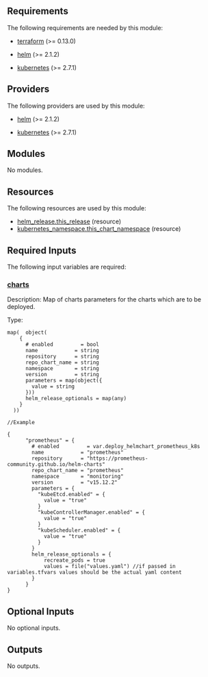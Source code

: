 <!-- BEGIN_TF_DOCS -->
## Requirements

The following requirements are needed by this module:

- <a name="requirement_terraform"></a> [terraform](#requirement\_terraform) (>= 0.13.0)

- <a name="requirement_helm"></a> [helm](#requirement\_helm) (>= 2.1.2)

- <a name="requirement_kubernetes"></a> [kubernetes](#requirement\_kubernetes) (>= 2.7.1)

## Providers

The following providers are used by this module:

- <a name="provider_helm"></a> [helm](#provider\_helm) (>= 2.1.2)

- <a name="provider_kubernetes"></a> [kubernetes](#provider\_kubernetes) (>= 2.7.1)

## Modules

No modules.

## Resources

The following resources are used by this module:

- [helm_release.this_release](https://registry.terraform.io/providers/hashicorp/helm/latest/docs/resources/release) (resource)
- [kubernetes_namespace.this_chart_namespace](https://registry.terraform.io/providers/hashicorp/kubernetes/latest/docs/resources/namespace) (resource)

## Required Inputs

The following input variables are required:

### <a name="input_charts"></a> [charts](#input\_charts)

Description: Map of charts parameters for the charts which are to be deployed.

Type:

```hcl
map(  object(
    {
      # enabled         = bool
      name            = string
      repository      = string
      repo_chart_name = string
      namespace       = string
      version         = string
      parameters = map(object({
        value = string
      }))
      helm_release_optionals = map(any)
    }
  ))
```

```hcl
//Example

{
      "prometheus" = {
        # enabled         = var.deploy_helmchart_prometheus_k8s
        name            = "prometheus"
        repository      = "https://prometheus-community.github.io/helm-charts"
        repo_chart_name = "prometheus"
        namespace       = "monitoring"
        version         = "v15.12.2"
        parameters = {
          "kubeEtcd.enabled" = {
            value = "true"
          }
          "kubeControllerManager.enabled" = {
            value = "true"
          }
          "kubeScheduler.enabled" = {
            value = "true"
          }
        }
        helm_release_optionals = {
            recreate_pods = true
            values = file("values.yaml") //if passed in variables.tfvars values should be the actual yaml content
        }
      }
}
```

## Optional Inputs

No optional inputs.

## Outputs

No outputs.
<!-- END_TF_DOCS -->
